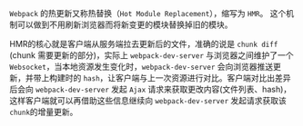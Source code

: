 `Webpack` 的热更新又称热替换（`Hot Module Replacement`），缩写为 `HMR`。 这个机制可以做到不用刷新浏览器而将新变更的模块替换掉旧的模块。

HMR的核心就是客户端从服务端拉去更新后的文件，准确的说是 `chunk diff` (chunk 需要更新的部分)，实际上 `webpack-dev-server` 与浏览器之间维护了一个` Websocket`，当本地资源发生变化时，`webpack-dev-server` 会向浏览器推送更新，并带上构建时的 `hash`，让客户端与上一次资源进行对比。客户端对比出差异后会向 `webpack-dev-server` 发起 `Ajax` 请求来获取更改内容(文件列表、hash)，这样客户端就可以再借助这些信息继续向 `webpack-dev-server` 发起请求获取该`chunk`的增量更新。
